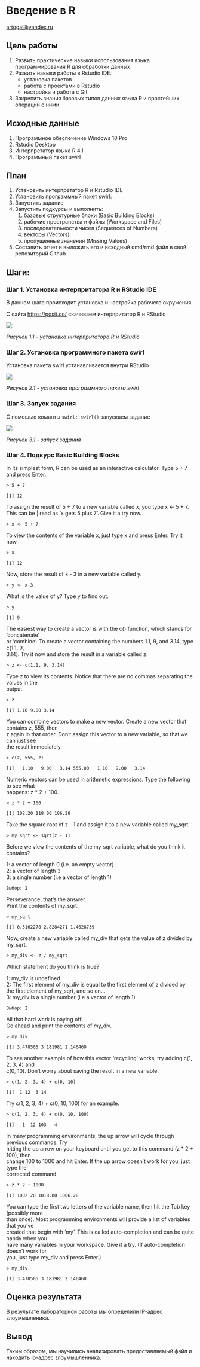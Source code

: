 # Введение в R
artogal@yandex.ru

## Цель работы

1.  Развить практические навыки использования языка программирования R
    для обработки данных
2.  Развить навыки работы в Rstudio IDE:
    -   установка пакетов
    -   работа с проектами в Rstudio
    -   настройка и работа с Git
3.  Закрепить знания базовых типов данных языка R и простейших операций
    с ними

## Исходные данные

1.  Программное обеспечение Windows 10 Pro
2.  Rstudio Desktop
3.  Интерпретатор языка R 4.1
4.  Программный пакет swirl

## План

1.  Установить интерпретатор R и Rstudio IDE
2.  Установить программный пакет swirl:
3.  Запустить задание
4.  Запустить подкурсы и выполнить:
    1.  базовые структурные блоки (Basic Building Blocks)
    2.  рабочие пространства и файлы (Workspace and Files)
    3.  последовательности чисел (Sequences of Numbers)
    4.  векторы (Vectors)
    5.  пропущенные значения (Missing Values)
5.  Составить отчет и выложить его и исходный qmd/rmd файл в свой
    репозиторий Github

## Шаги:

### Шаг 1. Установка интерпритатора R и RStudio IDE

В данном шаге происходит установка и настройка рабочего окружения.

С сайта <https://posit.co/> скачиваем интерпритатор R и RStudio

![](images/clipboard-3941027058.png)

*Рисунок 1.1 - установка интерпритатора R и RStudio*

### Шаг 2. Установка программного пакета swirl

Установка пакета swirl устанавливается внутри RStudio

![](images/clipboard-3525670989.png)

*Рисунок 2.1 - установка программного пакета swirl*

### Шаг 3. Запуск задания

С помощью команты `swirl::swirl()` запускаем задание

![](images/clipboard-2042488614.png)

*Рисунок 3.1 - запуск задания*

### Шаг 4. Подкурс Basic Building Blocks

In its simplest form, R can be used as an interactive calculator. Type
5 + 7 and press Enter.

    > 5 + 7

    [1] 12

To assign the result of 5 + 7 to a new variable called x, you type x \<-
5 + 7. This can be | read as ‘x gets 5 plus 7’. Give it a try now.

    > x <- 5 + 7

To view the contents of the variable x, just type x and press Enter. Try
it now.

    > x

    [1] 12

Now, store the result of x - 3 in a new variable called y.

    > y <- x-3

What is the value of y? Type y to find out.

    > y

    [1] 9

The easiest way to create a vector is with the c() function, which
stands for ‘concatenate’  
or ‘combine’. To create a vector containing the numbers 1.1, 9, and
3.14, type c(1.1, 9,  
3.14). Try it now and store the result in a variable called z.

    > z <- c(1.1, 9, 3.14)

Type z to view its contents. Notice that there are no commas separating
the values in the  
output.

    > z

    [1] 1.10 9.00 3.14

You can combine vectors to make a new vector. Create a new vector that
contains z, 555, then  
z again in that order. Don’t assign this vector to a new variable, so
that we can just see  
the result immediately.

    > c(z, 555, z)

    [1]   1.10   9.00   3.14 555.00   1.10   9.00   3.14

Numeric vectors can be used in arithmetic expressions. Type the
following to see what  
happens: z \* 2 + 100.

    > z * 2 + 100

    [1] 102.20 118.00 106.28

Take the square root of z - 1 and assign it to a new variable called
my_sqrt.

    > my_sqrt <- sqrt(z - 1)

Before we view the contents of the my_sqrt variable, what do you think
it contains?  
  
1: a vector of length 0 (i.e. an empty vector)  
2: a vector of length 3  
3: a single number (i.e a vector of length 1)

`Выбор: 2`

Perseverance, that’s the answer.  
Print the contents of my_sqrt.

    > my_sqrt

    [1] 0.3162278 2.8284271 1.4628739

Now, create a new variable called my_div that gets the value of z
divided by my_sqrt.

    > my_div <- z / my_sqrt

Which statement do you think is true?

1: my_div is undefined  
2: The first element of my_div is equal to the first element of z
divided by the first element of my_sqrt, and so on…  
3: my_div is a single number (i.e a vector of length 1)

`Выбор: 2`

All that hard work is paying off!  
Go ahead and print the contents of my_div.

    > my_div

    [1] 3.478505 3.181981 2.146460

To see another example of how this vector ‘recycling’ works, try adding
c(1, 2, 3, 4) and  
c(0, 10). Don’t worry about saving the result in a new variable.

    > c(1, 2, 3, 4) + c(0, 10)

    [1]  1 12  3 14

Try c(1, 2, 3, 4) + c(0, 10, 100) for an example.

    > c(1, 2, 3, 4) + c(0, 10, 100)

    [1]   1  12 103   4

In many programming environments, the up arrow will cycle through
previous commands. Try  
hitting the up arrow on your keyboard until you get to this command (z
\* 2 + 100), then  
change 100 to 1000 and hit Enter. If the up arrow doesn’t work for you,
just type the  
corrected command.

    > z * 2 + 1000

    [1] 1002.20 1018.00 1006.28

You can type the first two letters of the variable name, then hit the
Tab key (possibly more  
than once). Most programming environments will provide a list of
variables that you’ve  
created that begin with ‘my’. This is called auto-completion and can be
quite handy when you  
have many variables in your workspace. Give it a try. (If
auto-completion doesn’t work for  
you, just type my_div and press Enter.)

    > my_div

    [1] 3.478505 3.181981 2.146460

## Оценка результата

В результате лабораторной работы мы определили IP-адрес злоумышленика.

## Вывод

Таким образом, мы научились анализировать предоставляемый файл и
находить ip-адрес злоумышленника.
